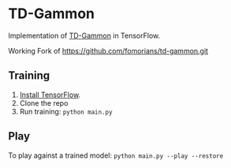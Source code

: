 # TD-Gammon

Implementation of [TD-Gammon](http://www.bkgm.com/articles/tesauro/tdl.html) in TensorFlow.

Working Fork of https://github.com/fomorians/td-gammon.git

## Training

1. [Install TensorFlow](https://www.tensorflow.org/versions/r0.7/get_started/os_setup.html#pip-installation).
2. Clone the repo 
3. Run training: `python main.py`

## Play

To play against a trained model: `python main.py --play --restore`

